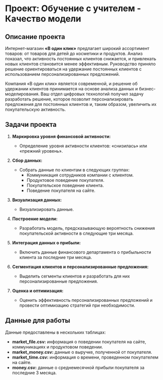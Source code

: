 # Проект: Обучение с учителем - Качество модели

## Описание проекта

Интернет-магазин **«В один клик»** предлагает широкий ассортимент товаров: от товаров для детей до косметики и продуктов. Анализ показал, что активность постоянных клиентов снижается, и привлекать новых клиентов становится менее эффективным. Руководство приняло решение ориентироваться на удержание постоянных клиентов с использованием персонализированных предложений.

Компания «В один клик» является современной, и решение об удержании клиентов принимается на основе анализа данных и бизнес-моделирования. Ваш отдел цифровых технологий получил задачу разработать решение, которое позволит персонализировать предложения для постоянных клиентов и, таким образом, увеличить их покупательскую активность.

## Задачи проекта

1. **Маркировка уровня финансовой активности:**
   - Определение уровня активности клиентов: «снизилась» или «прежний уровень».

2. **Сбор данных:**
   - Собрать данные по клиентам в следующих группах:
      - Коммуникация сотрудников компании с клиентом.
      - Продуктовое поведение покупателя.
      - Покупательское поведение клиента.
      - Поведение покупателя на сайте.

3. **Визуализация данных:**
   - Визуализировать данные.

4. **Построение модели:**
   - Разработать модель, предсказывающую вероятность снижения покупательской активности в следующие три месяца.

5. **Интеграция данных о прибыли:**
   - Включить данные финансового департамента о прибыльности клиента за последние три месяца.

6. **Сегментация клиентов и персонализированные предложения:**
   - Выделить сегменты клиентов и разработать для них персонализированные предложения.

7. **Оценка и оптимизация:**
   - Оценить эффективность персонализированных предложений и провести оптимизацию стратегий при необходимости.

## Данные для работы

Данные предоставлены в нескольких таблицах:
- **market_file.csv:** информация о поведении покупателя на сайте, коммуникациях и продуктовом поведении.
- **market_money.csv:** данные о выручке, полученной от покупателя.
- **market_time.csv:** информация о времени, проведенном покупателем на сайте.
- **money.csv:** данные о среднемесячной прибыли покупателя за последние 3 месяца.

